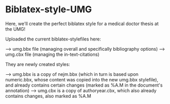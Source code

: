 # Biblatex-style-UMG
Here, we'll create the perfect biblatex style for a medical doctor thesis at the UMG!

Uploaded the current biblatex-stylefiles here:

 --> umg.bbx file (managing overall and specifically bibliography options)
 --> umg.cbx file (managing the in-text-citations)
 
They are newly created styles:

 --> umg.bbx is a copy of nejm.bbx (which in turn is based upon numeric.bbx, whose content was copied into the new umg.bbx stylefile), and already contains certain changes (marked as %A.M in the document's annotation)
 --> umg.cbx is a copy of authoryear.cbx, which also already contains changes, also marked as %A.M
 
 
